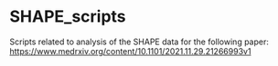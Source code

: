 # SHAPE_scripts
Scripts related to analysis of the SHAPE data for the following paper: https://www.medrxiv.org/content/10.1101/2021.11.29.21266993v1
